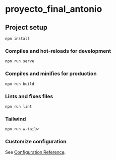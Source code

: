 # proyecto_final_antonio

## Project setup
```
npm install
```

### Compiles and hot-reloads for development
```
npm run serve
```

### Compiles and minifies for production
```
npm run build
```

### Lints and fixes files
```
npm run lint
```

### Tailwind
```
npm run w-tailw
```

### Customize configuration
See [Configuration Reference](https://cli.vuejs.org/config/).